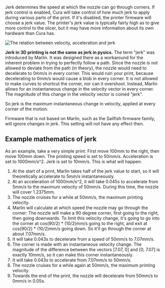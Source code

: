 Jerk determines the speed at which the nozzle can go through corners. If jerk control is enabled, Cura will take control of how much jerk to apply during various parts of the print. If it's disabled, the printer firmware will choose a jerk value. The printer's jerk value is typically fairly high as to give more control to the slicer, but it may have more information about its own hardware than Cura has. 

![The relation between velocity, acceleration and jerk](velocity_acceleration_jerk.svg)

**Jerk in 3D printing is not the same as jerk in pysics.** The term "jerk" was introduced by Marlin. It was designed there as a workaround for the inherent problem in trying to perfectly follow a path. Since the nozzle is not allowed to deviate from the path (in theory), the nozzle would need to decelerate to 0mm/s in every corner. This would ruin your print, because decelerating to 0mm/s would cause a blob in every corner. It is not allowed to make curves to shortcut the corner, nor can it overshoot. Instead, Marlin allows for an instantaneous change in the velocity vector in every corner. The magnitude of this change in the velocity vector is coined "jerk".

So jerk is the maximum instantaneous change in velocity, applied at every corner of the motion.

Firmware that is not based on Marlin, such as the Sailfish firmware family, will ignore changes in jerk. This setting will not have any effect then.

Example mathematics of jerk
----
As an example, take a very simple print: First move 100mm to the right, then move 100mm down. The printing speed is set to 50mm/s. Acceleration is set to 1000mm/s^2. Jerk is set to 10mm/s. This is what will happen:
1. At the start of a print, Marlin takes half of the jerk value to start, so it will theoretically accelerate to 5mm/s instantaneously.
2. At an acceleration of 1000mm/s^2, it will take 0.045s to accelerate from 5mm/s to the maximum velocity of 50mm/s. During this time, the nozzle will cover 1.2375mm.
3. The nozzle cruises for a while at 50mm/s, the maximum printing velocity.
4. Marlin will calculate at which speed the nozzle may go through the corner: The nozzle will make a 90 degree corner, first going to the right, then going downwards. To limit this velocity change, it's going to go into the corner at cos(90/2) * (10/2)mm/s going to the right, and exit at cos(90/2) * (10/2)mm/s going down. So it'll go through the corner at about 7.07mm/s.
5. It will take 0.043s to decelerate from a speed of 50mm/s to 7.07mm/s.
6. The corner is made with an instantaneous velocity change. The magnitude of the difference between the vectors [7.07, 0] and [0, 7.07] is exactly 10mm/s, so it can make this corner instantaneously.
7. It will take 0.043s to accelerate from 7.07mm/s to 50mm/s.
8. The nozzle cruises for a while again at 50mm/s, the maximum printing velocity.
9. Towards the end of the print, the nozzle will decelerate from 50mm/s to 0mm/s in 0.05s.